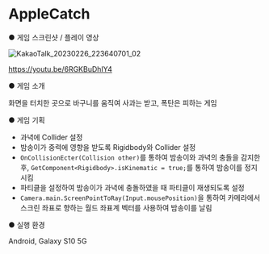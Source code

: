 # AppleCatch

● 게임 스크린샷 / 플레이 영상<br>

![KakaoTalk_20230226_223640701_02](https://user-images.githubusercontent.com/112921582/221417799-e40b1069-8a9b-4d36-bad2-f065482f4ac7.jpg)

https://youtu.be/6RGKBuDhIY4<br>

● 게임 소개<br>

화면을 터치한 곳으로 바구니를 움직여 사과는 받고, 폭탄은 피하는 게임

● 게임 기획

- 과녁에 Collider 설정
- 밤송이가 중력에 영향을 받도록 Rigidbody와 Collider 설정
- `OnCollisionEcter(Collision other)`를 통하여 밤송이와 과녁의 충돌을 감지한 후, `GetComponent<Rigidbody>.isKinematic = true;`를 통하여 밤송이를 정지시킴
- 파티클을 설정하여 밤송이가 과녁에 충돌하였을 때 파티클이 재생되도록 설정
- `Camera.main.ScreenPointToRay(Input.mousePosition)`을 통하여 카메라에서 스크린 좌표로 향하는 월드 좌표계 벡터를 사용하여 밤송이를 날림


● 실행 환경

Android, Galaxy S10 5G<br>
